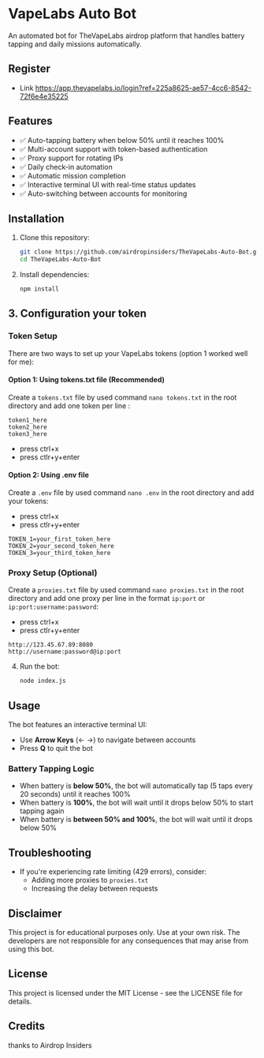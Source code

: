 # VapeLabs Auto Bot

An automated bot for TheVapeLabs airdrop platform that handles battery tapping and daily missions automatically.

## Register

- Link https://app.thevapelabs.io/login?ref=225a8625-ae57-4cc6-8542-72f6e4e35225

## Features

- ✅ Auto-tapping battery when below 50% until it reaches 100%
- ✅ Multi-account support with token-based authentication
- ✅ Proxy support for rotating IPs
- ✅ Daily check-in automation
- ✅ Automatic mission completion
- ✅ Interactive terminal UI with real-time status updates
- ✅ Auto-switching between accounts for monitoring

## Installation

1. Clone this repository:
   ```bash
   git clone https://github.com/airdropinsiders/TheVapeLabs-Auto-Bot.git
   cd TheVapeLabs-Auto-Bot
   ```

2. Install dependencies:
   ```bash
   npm install
   ```

##  3. Configuration your token

### Token Setup

There are two ways to set up your VapeLabs tokens (option 1 worked well for me):

#### Option 1: Using tokens.txt file (Recommended)

Create a `tokens.txt` file by used command `nano tokens.txt` in the root directory and add one token per line :

```
token1_here
token2_here
token3_here
```
- press ctrl+x 
- press ctlr+y+enter
#### Option 2: Using .env file

Create a `.env` file by used command `nano .env` in the root directory and add your tokens:
- press ctrl+x 
- press ctlr+y+enter

```
TOKEN_1=your_first_token_here
TOKEN_2=your_second_token_here
TOKEN_3=your_third_token_here
```

### Proxy Setup (Optional)

Create a `proxies.txt` file by used command `nano proxies.txt` in the root directory and add one proxy per line in the format `ip:port` or `ip:port:username:password`:
- press ctrl+x 
- press ctlr+y+enter

```
http://123.45.67.89:8080
http://username:password@ip:port
```
4. Run the bot:
   ```bash
   node index.js
   ```

## Usage

The bot features an interactive terminal UI:

- Use **Arrow Keys** (← →) to navigate between accounts
- Press **Q** to quit the bot

### Battery Tapping Logic

- When battery is **below 50%**, the bot will automatically tap (5 taps every 20 seconds) until it reaches 100%
- When battery is **100%**, the bot will wait until it drops below 50% to start tapping again
- When battery is **between 50% and 100%**, the bot will wait until it drops below 50%

## Troubleshooting

- If you're experiencing rate limiting (429 errors), consider:
  - Adding more proxies to `proxies.txt`
  - Increasing the delay between requests

## Disclaimer

This project is for educational purposes only. Use at your own risk. The developers are not responsible for any consequences that may arise from using this bot.

## License

This project is licensed under the MIT License - see the LICENSE file for details.

## Credits

thanks to Airdrop Insiders
